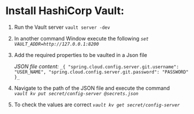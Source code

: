 # Install HashiCorp Vault:

1. Run the Vault server
   	`vault server -dev`

2. In another command Window execute the following
      _`set VAULT_ADDR=http://127.0.0.1:8200`_

3. Add the required properties to be vaulted in a Json file

   *JSON file content:*
      `_{
      "spring.cloud.config.server.git.username": "USER_NAME",
      "spring.cloud.config.server.git.password": "PASSWORD"
      }_`

4. Navigate to the path of the JSON file and execute the command   
      _`vault kv put secret/config-server @secrets.json`_

5. To check the values are correct
      _`vault kv get secret/config-server`_

